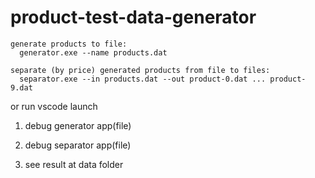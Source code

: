 # product-test-data-generator

```
generate products to file:
  generator.exe --name products.dat
```

```
separate (by price) generated products from file to files:
  separator.exe --in products.dat --out product-0.dat ... product-9.dat
```
or run vscode launch

1. debug generator app(file)

2. debug separator app(file)

3. see result at data folder